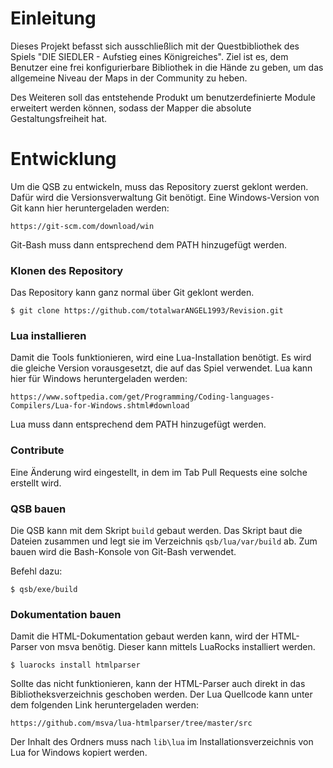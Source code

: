 # Einleitung

Dieses Projekt befasst sich ausschließlich mit der Questbibliothek des Spiels 
"DIE SIEDLER - Aufstieg eines Königreiches". Ziel ist es, dem Benutzer eine 
frei konfigurierbare Bibliothek in die Hände zu geben, um das allgemeine Niveau 
der Maps in der Community zu heben.

Des Weiteren soll das entstehende Produkt um benutzerdefinierte Module erweitert 
werden können, sodass der Mapper die absolute Gestaltungsfreiheit hat.

# Entwicklung

Um die QSB zu entwickeln, muss das Repository zuerst geklont werden. Dafür wird 
die Versionsverwaltung Git benötigt.
Eine Windows-Version von Git kann hier heruntergeladen werden:

`https://git-scm.com/download/win`

Git-Bash muss dann entsprechend dem PATH hinzugefügt werden.

### Klonen des Repository

Das Repository kann ganz normal über Git geklont werden.

```
$ git clone https://github.com/totalwarANGEL1993/Revision.git
```

### Lua installieren

Damit die Tools funktionieren, wird eine Lua-Installation benötigt. Es wird die
gleiche Version vorausgesetzt, die auf das Spiel verwendet. Lua kann hier für
Windows heruntergeladen werden:

`https://www.softpedia.com/get/Programming/Coding-languages-Compilers/Lua-for-Windows.shtml#download`

Lua muss dann entsprechend dem PATH hinzugefügt werden.

### Contribute

Eine Änderung wird eingestellt, in dem im Tab Pull Requests eine solche 
erstellt wird.

### QSB bauen

Die QSB kann mit dem Skript `build` gebaut werden. Das Skript baut die Dateien 
zusammen und legt sie im Verzeichnis `qsb/lua/var/build` ab. Zum bauen wird 
die Bash-Konsole von Git-Bash verwendet.

Befehl dazu:

```
$ qsb/exe/build
```

### Dokumentation bauen

Damit die HTML-Dokumentation gebaut werden kann, wird der HTML-Parser von
msva benötig. Dieser kann mittels LuaRocks installiert werden.

```
$ luarocks install htmlparser
```

Sollte das nicht funktionieren, kann der HTML-Parser auch direkt in das
Bibliotheksverzeichnis geschoben werden. Der Lua Quellcode kann unter dem
folgenden Link heruntergeladen werden:

`https://github.com/msva/lua-htmlparser/tree/master/src`

Der Inhalt des Ordners muss nach `lib\lua` im Installationsverzeichnis
von Lua for Windows kopiert werden.